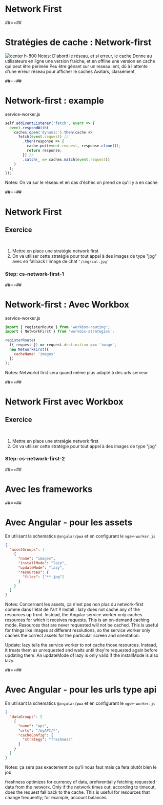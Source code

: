 <!-- .slide: class="transition bg-green" -->

# Network First

##==##

# Stratégies de cache : Network-first

![center h-800](./assets/images/cache-strategy-network-first.png)
Notes:
D'abord le réseau, et si erreur, le cache
Donne au utilisateurs en ligne une version fraiche, et en offline une version en cache qui peut être périmée
Peu être génant sur un reseau lent, dû à l'attente d'une erreur réseau pour afficher le caches
Avatars, classement,

##==##

<!-- .slide: class="with-code" -->

# Network-first : example

service-worker.js

```javascript
self.addEventListener('fetch', event => {
  event.respondWith(
    caches.open('dynamic').then(cache =>
      fetch(event.request) //
        .then(response => {
          cache.put(event.request, response.clone());
          return response;
        }) //
        .catch(_ => caches.match(event.request))
    )
  );
});
```

<!-- .element: class="big-code" -->

Notes:
On va sur le réseau et en cas d'échec on prend ce qu'il y a en cache

##==##

<!-- .slide: class="exercice" -->

# Network First

## Exercice

<br>

1. Mettre en place une stratégie network first.
1. On va utiliser cette stratégie pour tout appel à des images de type "jpg" avec en fallback l'image de chat `'/img/cat.jpg'`

### Step: cs-network-first-1

##==##

<!-- .slide: class="with-code" -->

# Network-first : Avec Workbox

service-worker.js

```javascript
import { registerRoute } from 'workbox-routing';
import { NetworkFirst } from 'workbox-strategies';

registerRoute(
  ({ request }) => request.destination === 'image',
  new NetworkFirst({
    cacheName: 'images'
  })
);
```

<!-- .element: class="big-code" -->

Notes:
Networkd first sera quand même plus adapté à des urls serveur

##==##

<!-- .slide: class="exercice" -->

# Network First avec Workbox

## Exercice

<br>

1. Mettre en place une stratégie network first.
1. On va utiliser cette stratégie pour tout appel à des images de type "jpg"

### Step: cs-network-first-2

##==##

<!-- .slide: class="transition bg-white" -->

# Avec les frameworks

##==##

<!-- .slide: class="with-code" -->

# Avec Angular - pour les assets

En utilisant la schematics `@angular/pwa` et en configurant le `ngsw-worker.js`

```json
{
  "assetGroups": [
    {
      "name": "images",
      "installMode": "lazy",
      "updateMode": "lazy",
      "resources": {
        "files": ["**.jpg"]
      }
    }
  ]
}
```

<!-- .element: class="big-code" -->

Notes:
Concernant les assets, ça n'est pas non plus du network-first comme dans l'état de l'art !!
Install : lazy does not cache any of the resources up front. Instead, the Angular service worker only caches resources for which it receives requests. This is an on-demand caching mode. Resources that are never requested will not be cached. This is useful for things like images at different resolutions, so the service worker only caches the correct assets for the particular screen and orientation.

Update: lazy tells the service worker to not cache those resources. Instead, it treats them as unrequested and waits until they're requested again before updating them. An updateMode of lazy is only valid if the installMode is also lazy.

##==##

<!-- .slide: class="with-code" -->

# Avec Angular - pour les urls type api

En utilisant la schematics `@angular/pwa` et en configurant le `ngsw-worker.js`

```json
{
  "dataGroups": [
    {
      "name": "api",
      "urls": "/myAPI/*",
      "cacheConfig": {
        "strategy": "freshness"
      }
    }
  ]
}
```

<!-- .element: class="big-code" -->

Notes:
ça sera pas exactement ce qu'il nous faut mais ça fera plutôt bien le job

freshness optimizes for currency of data, preferentially fetching requested data from the network. Only if the network times out, according to timeout, does the request fall back to the cache. This is useful for resources that change frequently; for example, account balances.
